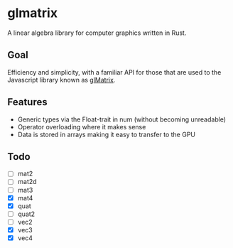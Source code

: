 # glmatrix

A linear algebra library for computer graphics written in Rust.

## Goal
Efficiency and simplicity, with a familiar API for those that are used to the Javascript library known as [glMatrix](https://github.com/toji/gl-matrix).

## Features
 - Generic types via the Float-trait in num (without becoming unreadable)
 - Operator overloading where it makes sense
 - Data is stored in arrays making it easy to transfer to the GPU

## Todo
- [ ] mat2
- [ ] mat2d
- [ ] mat3
- [x] mat4
- [x] quat
- [ ] quat2
- [ ] vec2
- [x] vec3
- [x] vec4
